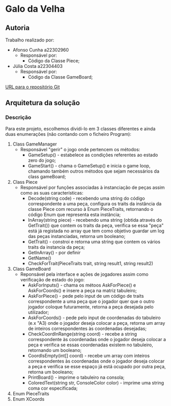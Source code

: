 # Galo da Velha

## Autoria

Trabalho realizado por:
- Afonso Cunha a22302960
  - Responsável por:
    - Código da Classe Piece;
- Júlia Costa a22304403
  - Responsável por:
    - Código da Classe GameBoard;

[URL para o repositório Git](https://github.com/Juhhxx/GaloDaVelha_LP1)

## Arquitetura da solução

### Descrição

Para este projeto, escolhemos dividi-lo em 3 classes diferentes e ainda duas enumerações (não contando com o ficheiro Program):

1. Class GameManager
   - Responsável "gerir" o jogo onde pertencem os métodos:
     - GameSetup() - estabelece as condições referentes ao estado zero do jogo;
     - GameStart() - chama o GameSetup() e inicia o game loop, chamando também outros métodos que sejam necessários da class gameBoard;
2. Class Piece
    - Responsável por funções associadas à instanciação de peças assim como as suas características:
      - Decode(string code) - recebendo uma string do código correspondente a uma peça, configura os traits da instância da classe Piece com recurso à Enum PieceTraits, retornando o código Enum que representa esta instância;
      - InArray(string piece) - recebendo uma string (obtida através do GetTrait()) que contem os traits da peça, verifica se essa "peça" está já registada no array que tem como objetivo guardar um log das peças instanciadas, retorna um booleano;
      - GetTrait() - constroi e retorna uma string que contem os vários traits da instancia da peça;
      - GetInArray() - por definir
      - GetName()
      - CheckForTrait(PieceTraits trait, string result1, string result2)
3. Class GameBoard
    - Reponsável pela interface e ações de jogadores assim como verificação de estado do jogo:
      - AskForInputs() - chama os métoos AskForPiece() e AskForCoords() e insere a peça na matriz tabuleiro;
      - AskForPiece() - pede pelo input de um código de traits correspondente a uma peça que o jogador quer que o outro jogador coloque futuramente, retorna a peça desejada pelo utilizador;
      - AskForCoords() - pede pelo input de coordenadas do tabuleiro (e.x "A3) onde o jogador deseja colocar a peça, retorna um array de inteiros correspondentes às coordenadas desejadas;
      - CheckCoordInRange(string coord) - recebe a string correspondente às coordenadas onde o jogador deseja colocar a peça e verifica se essas coordenadas existem no tabuleiro, retornando um booleano;
      - CoordIsEmpty(int[] coord) - recebe um array com inteiros correspondentes às coordenadas onde o jogador deseja colocar a peça e verifica se esse espaço já está ocupado por outra peça, retorna um booleano;
      - PrintBoard() - imprime o tabuleiro na consola;
      - ColoredText(string str, ConsoleColor color) - imprime uma string coma  cor especificada;
4. Enum PieceTraits
5. Enum XCoords